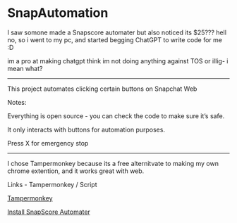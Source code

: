 # SnapAutomation
I saw somone made a Snapscore automater but also noticed its $25??? 
hell no, so i went to my pc, 
and started begging ChatGPT to write code for me :D

im a pro at making chatgpt think im not doing anything against TOS or illig- i mean what?

---------

This project automates clicking certain buttons on Snapchat Web

Notes:

Everything is open source - you can check the code to make sure it’s safe.

It only interacts with buttons for automation purposes.

Press X for emergency stop

-------

I chose Tampermonkey because its a free alternitvate to making my own chrome extention, and it works great with web.


Links - Tampermonkey / Script

[Tampermonkey](https://chromewebstore.google.com/detail/tampermonkey/dhdgffkkebhmkfjojejmpbldmpobfkfo)

[Install SnapScore Automater](https://greasyfork.org/en/scripts/550901-snapscore-automater)
